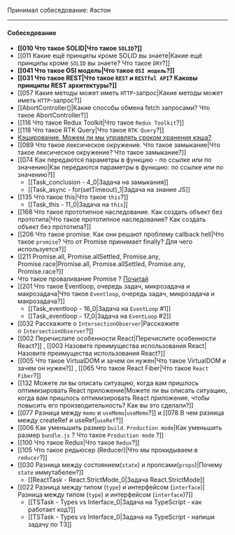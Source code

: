 Принимал собеседование:  #астон
____
#### Собеседование

* **[[010 Что такое SOLID|Что такое `SOLID`?]]**
* [[011 Какие ещё принципы кроме SOLID вы знаете|Какие ещё принципы кроме `SOLID` вы знаете? Что такое `DRY`?]]
* **[[041 Что такое OSI модель|Что такое `OSI модель`?]]**
* **[[031 Что такое REST|Что такое `REST` и `RESTful API`? Каковы принципы REST архитектуры?]]**
* [[057 Какие методы может иметь `HTTP`-запрос|Какие методы может иметь `HTTP`-запрос?]]
* [[AbortController()|Какие способы обмена fetch запросами? Что такое AbortController?]]
* [[116 Что такое Redux Toolkit|Что такое `Redux Toolkit`?]]
* [[118 Что такое RTK Query|Что такое `RTK Query`?]]
* [Кэширование. Можем ли мы управлять сроком хранения кэша?](https://habr.com/ru/articles/734660/)
* [[089 Что такое лексическое окружение. Что такое замыкание|Что такое лексическое окружение? Что такое замыкание?]]
* [[074 Как передаются параметры в функцию - по ссылке или по значению|Как передаются параметры в функцию: по ссылке или по значению?]]
	* [[Task_conclusion - 4_0|Задача на замыкания]]
	* [[Task_async - for(setTimeout)_1|Задача на знание JS]]
* [[135 Что такое this|Что такое `this`?]]
	* [[Task_this - 11_0|Задача на `this`]]
* [[168 Что такое прототипное наследование. Как создать объект без прототипа|Что такое прототипное наследование? Как создать объект без прототипа?]]
* [[206 Что такое promise. Как они решают проблему callback hell|Что такое `promise`? Что от Promise принимает finally? Для чего используется?]]
* [[211 Promise.all, Promise.allSettled, Promise.any, Promise.race|Promise.all, Promise.allSettled, Promise.any, Promise.race?]]
* Что такое проваливание Promise ? [Почитай](https://habr.com/ru/companies/vk/articles/269465/)
* [[201 Что такое Eventloop, очередь задач, микрозадача и макрозадача|Что такое `Eventloop`, очередь задач, микрозадача и макрозадача?]]
	* [[Task_eventloop - 16_0|Задача на `EventLoop` #1]]
	* [[Task_eventloop - 17_0|Задача на `EventLoop` #2]]
* [[032 Расскажите о `IntersectionObserver`|Расскажите о `IntersectionObserver`?]]
* [[002 Перечислите особенности React|Перечислите особенности React?]] , [[003 Назовите преимущества использования React|Назовите преимущества использования React?]]
* [[005 Что такое VirtualDOM и зачем он нужен|Что такое VirtualDOM и зачем он нужен?]] , [[065 Что такое React Fiber|Что такое `React Fiber`?]]
* [[132 Можете ли вы описать ситуацию, когда вам пришлось оптимизировать React приложение|Можете ли вы описать ситуацию, когда вам пришлось оптимизировать React приложение, чтобы повысить его производительность? Как вы это сделали?]]
* [[077 Разница между `memo` и `useMemo`|`useMemo`?]] и [[078 В чем разница между createRef и useRef|`useRef`?]]
* [[006 Как уменьшить размер `build`. `Production mode`|Как уменьшить размер `bundle.js` ? Что такое `Production mode` ?]]
* [[100 Что такое Redux|Что такое `Redux`?]]
* [[105 Что такое редьюсер (Reducer)|Что мы прокидываем в `reducer`?]]
* [[030 Разница между состоянием(`state`) и пропсами(`props`)|Почему `state` иммутабелен?]]
	* [[ReactTask - React.StrictMode_0|Задача React.StrictMode]]
* [[022 Разница между типом (`type`) и интерфейсом (`interface`)|Разница между типом (`type`) и интерфейсом (`interface`)?]]
	* [[TSTask - Types vs Interface_0|Задача на TypeScript - как работает код?]]
	* [[TSTask - Types vs Interface_0|Задача на TypeScript - напиши задачу по ТЗ]]
